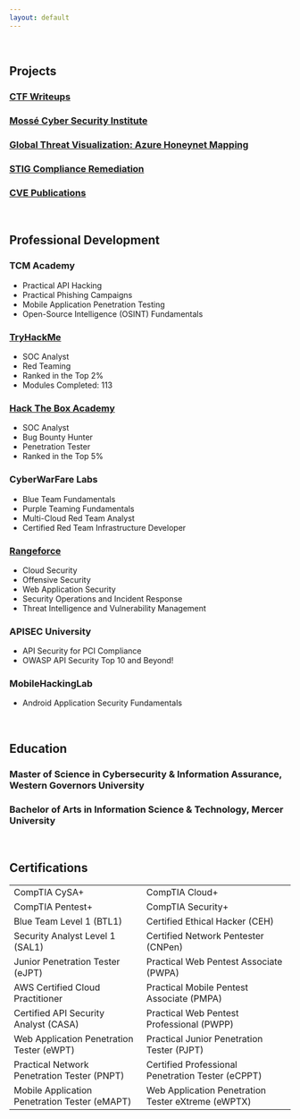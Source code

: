 ```yaml
---
layout: default 
---
```


<br />

## Projects
### [CTF Writeups](./writeups/index.md)
### [Mossé Cyber Security Institute](./mcsi/index.md)
### [Global Threat Visualization: Azure Honeynet Mapping](./az-honeynet/index.md)
### [STIG Compliance Remediation](./stig/index.md)
### [CVE Publications](./cve/index.md)
<br />

## Professional Development

### TCM Academy
- Practical API Hacking
- Practical Phishing Campaigns
- Mobile Application Penetration Testing
- Open-Source Intelligence (OSINT) Fundamentals


### [TryHackMe](https://tryhackme.com/p/Wcmoawq)
- SOC Analyst
- Red Teaming
- Ranked in the Top 2%
- Modules Completed: 113

### [Hack The Box Academy](./profdev/HTBAcademy.pdf)
- SOC Analyst
- Bug Bounty Hunter
- Penetration Tester
- Ranked in the Top 5%


### CyberWarFare Labs
- Blue Team Fundamentals
- Purple Teaming Fundamentals
- Multi-Cloud Red Team Analyst
- Certified Red Team Infrastructure Developer

  
### [Rangeforce](./profdev/Rangeforce.pdf)
- Cloud Security
- Offensive Security
- Web Application Security
- Security Operations and Incident Response
- Threat Intelligence and Vulnerability Management


### APISEC University
- API Security for PCI Compliance
- OWASP API Security Top 10 and Beyond!


### MobileHackingLab
- Android Application Security Fundamentals

<br />

## Education
### Master of Science in Cybersecurity & Information Assurance, Western Governors University

### Bachelor of Arts in Information Science & Technology, Mercer University

<br />

## Certifications
  
|                      |                          |
|--------------------------------------------------|------------------------------------------------|
| CompTIA CySA+                                    | CompTIA Cloud+                                 |
| CompTIA Pentest+                                 | CompTIA Security+                              |
| Blue Team Level 1 (BTL1)                         | Certified Ethical Hacker (CEH)                 |
| Security Analyst Level 1 (SAL1)                  | Certified Network Pentester (CNPen)            |
| Junior Penetration Tester (eJPT)                 | Practical Web Pentest Associate (PWPA)         |
| AWS Certified Cloud Practitioner                 | Practical Mobile Pentest Associate (PMPA)      |
| Certified API Security Analyst (CASA)            | Practical Web Pentest Professional (PWPP)      |
| Web Application Penetration Tester (eWPT)        | Practical Junior Penetration Tester (PJPT)     |
| Practical Network Penetration Tester (PNPT)      | Certified Professional Penetration Tester (eCPPT) |
| Mobile Application Penetration Tester (eMAPT)      | Web Application Penetration Tester eXtreme (eWPTX)|

